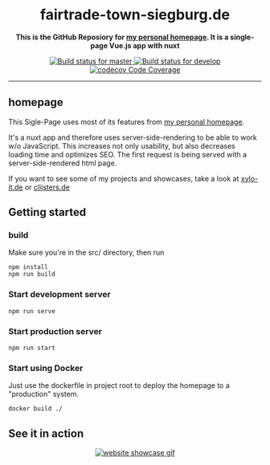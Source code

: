 <h1 align="center">
    fairtrade-town-siegburg.de
</h1>

<p align="center">
<b>This is the GitHub Reposiory for <a href="https://fairtrade-town-siegburg.de">my personal homepage</a>. It is a single-page Vue.js app with nuxt</b>
</p>
<p align="center">
    <a href="https://ci.appveyor.com/project/Clijsters/homepage/branch/master">
        <img alt="Build status for master" src="https://ci.appveyor.com/api/projects/status/p687a9bmsn17nx9h/branch/master?svg=true&passingText=master%20-%20OK&pendingText=master%20-%20Pending&failingText=master%20-%20Failing">
    </a>
    <a href="https://ci.appveyor.com/project/Clijsters/homepage/branch/develop">
        <img alt="Build status for develop" src="https://ci.appveyor.com/api/projects/status/p687a9bmsn17nx9h/branch/develop?svg=true&passingText=develop%20-%20OK&pendingText=develop%20-%20Pending&failingText=develop%20-%20Failing">
    </a>
    <a href="https://codecov.io/gh/Clijsters/homepage">
        <img alt="codecov Code Coverage" src="https://codecov.io/gh/Clijsters/PSToggl/branch/develop/graph/badge.svg">
    </a>
</p>

____
## homepage

This Sigle-Page uses most of its features from [my personal homepage][4]. 

It's a nuxt app and therefore uses server-side-rendering to be able to work w/o JavaScript. This increases not only usability, but also decreases loading time and optimizes SEO. The first request is being served with a server-side-rendered html page.

If you want to see some of my projects and showcases, take a look at [xylo-it.de][3] or [clijsters.de](https://clijsters.de)

## Getting started
### build

Make sure you're in the src/ directory, then run

    npm install
    npm run build

### Start development server

    npm run serve

### Start production server

    npm run start

### Start using Docker

Just use the dockerfile in project root to deploy the homepage to a "production" system.

    docker build ./

## See it in action
<p align="center">
<a href="https://fairtrade-town-siegburg.de"><img style="max-width:500px" src=".res/presentation.gif" alt="website showcase gif"></a></p>


[1]: https://fairtrade-town-siegburg.de
[2]: https://github.com/cfischer
[3]: https://xylo-it.de
[4]: https://github.com/Clijsters/homepage
